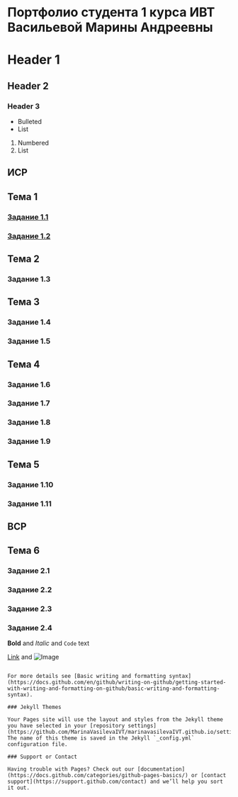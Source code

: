 
# Портфолио студента 1 курса ИВТ Васильевой Марины Андреевны

# Header 1
## Header 2
### Header 3

- Bulleted
- List

1. Numbered
2. List
## ИСР

## Тема 1

### [Задание 1.1](https://github.com/MarinaVasilevaIVT/marinavasilevaIVT.github.io/blob/main/%D0%92%D0%B0%D1%81%D0%B8%D0%BB%D1%8C%D0%B5%D0%B2%D0%B0%20%D0%9C.%D0%90.%2C%20%D0%B3%D1%80.1.1%2C%20%D0%97%D0%B0%D0%B4%D0%B0%D0%BD%D0%B8%D0%B5%201.1%20%D0%98%D0%A1%D0%A0.pdf)
### [Задание 1.2](https://github.com/MarinaVasilevaIVT/marinavasilevaIVT.github.io/blob/main/%D0%92%D0%B0%D1%81%D0%B8%D0%BB%D1%8C%D0%B5%D0%B2%D0%B0%20%D0%9C.%D0%90.%2C%20%D0%B3%D1%80.1.1%2C%20%D0%97%D0%B0%D0%B4%D0%B0%D0%BD%D0%B8%D0%B5%201.2%20%D0%98%D0%A1%D0%A0.png) 

## Тема 2

### Задание 1.3

## Тема 3

### Задание 1.4
### Задание 1.5

## Тема 4

### Задание 1.6
### Задание 1.7
### Задание 1.8
### Задание 1.9

## Тема 5

### Задание 1.10
### Задание 1.11

## ВСР
## Тема 6

### Задание 2.1
### Задание 2.2
### Задание 2.3
### Задание 2.4

**Bold** and _Italic_ and `Code` text

[Link](url) and ![Image](src)
```

For more details see [Basic writing and formatting syntax](https://docs.github.com/en/github/writing-on-github/getting-started-with-writing-and-formatting-on-github/basic-writing-and-formatting-syntax).

### Jekyll Themes

Your Pages site will use the layout and styles from the Jekyll theme you have selected in your [repository settings](https://github.com/MarinaVasilevaIVT/marinavasilevaIVT.github.io/settings/pages). The name of this theme is saved in the Jekyll `_config.yml` configuration file.

### Support or Contact

Having trouble with Pages? Check out our [documentation](https://docs.github.com/categories/github-pages-basics/) or [contact support](https://support.github.com/contact) and we’ll help you sort it out.
